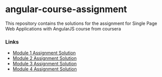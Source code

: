 # angular-course-assignment
This repository contains the solutions for the assignment for Single Page Web Applications with AngularJS course from coursera

### Links
- [Module 1 Assignment Solution](https://anantajitjg.github.io/angular-course-assignment/module1-solution/)
- [Module 2 Assignment Solution](https://anantajitjg.github.io/angular-course-assignment/module2-solution/)
- [Module 3 Assignment Solution](https://anantajitjg.github.io/angular-course-assignment/module3-solution/)
- [Module 4 Assignment Solution](https://anantajitjg.github.io/angular-course-assignment/module4-solution/)

